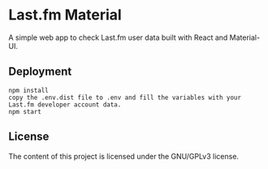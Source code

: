 # Last.fm Material

A simple web app to check Last.fm user data built with React and Material-UI.

## Deployment
```
npm install
copy the .env.dist file to .env and fill the variables with your Last.fm developer account data.
npm start
```

## License
The content of this project is licensed under the GNU/GPLv3 license.
